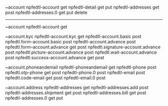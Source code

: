 ~account
npfedtl-account         get
npfedtl-detail          get put
npfedtl-addresses       get post
npfedtl-addresses.0     get put delete

---

~account
npfedtl-account                     get

~account.kyc
npfedtl-account.kyc                 get
npfedtl-account.basic               post
npfedtl.form-account.basic          post
npfedtl-account.advance             post
npfedtl.form-account.advance        get post
npfedtl.signature-account.advance   post
npfedtl.picture-account.advance     post
npfedtl.wait-account.advance        post
npfedtl.success-account.advance     get post

~account.phoneandemail
npfedtl-phoneandemail               get
npfedtl-phone                       post
npfedtl.otp-phone                   get post
npfedtl-phone.0                     post
npfedtl-email                       post
npfedtl.code-email                  get post
npfedtl-email.0                     post

~account.address
npfedtl-addresses                   get
npfedtl-addresses.add               post
npfedtl-addresses.shipment          get post
npfedtl-addresses.bill              get post
npfedtl-addresses.0                 get put
